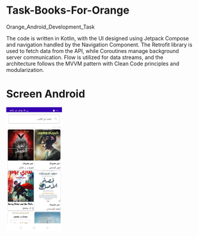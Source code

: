 # Task-Books-For-Orange
Orange_Android_Development_Task 


The code is written in Kotlin, with the UI designed using Jetpack Compose and navigation handled by the Navigation Component. The Retrofit library is used to fetch data from the API, while Coroutines manage background server communication. Flow is utilized for data streams, and the architecture follows the MVVM pattern with Clean Code principles and modularization.


<body>
    <h1> Screen Android </h1>
      <img src="screenshots/home.jpg" alt="Demo GIF" width="150" style="margin-right: 50px;">
</body>
